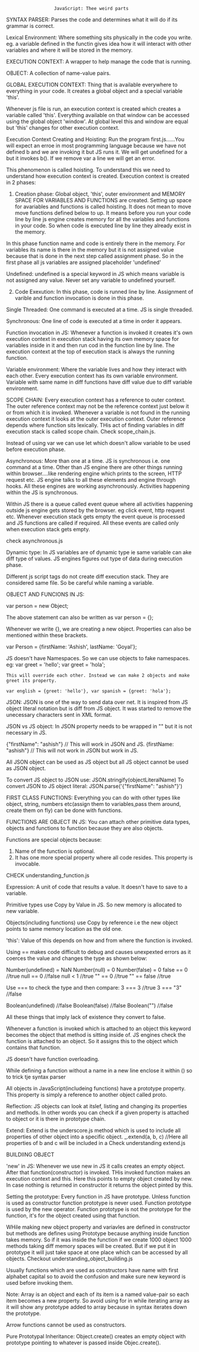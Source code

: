                       JavaScript: Thee weird parts

SYNTAX PARSER:
Parses the code and determines what it will do if its grammar is correct.

Lexical Environment:
Where something sits physically in the code you write.
eg. a variable defined in the functin gives idea how it will interact with other variables and where it will be stored in the memory.

EXECUTION CONTEXT:
A wrapper to help manage the code that is running.

OBJECT:
A collection of name-value pairs.

GLOBAL EXECUTION CONTEXT:
Thing that is available everywhere to everything in your code. It creates a global object and a special variable 'this'.


Whenever js file is run, an execution context is created which creates a variable called 'this'.
Everything available on that window can be accessed using the global object 'window'. At global level
this and window are equal but 'this' changes for other execution context.

Execution Context Creating and Hoisting:
Run the program first.js......You will expect an erroe in most programming language because
we have not defined b and we are invoking it but JS runs it.
We will get undefined for a but it invokes b(). If we remove var a line we will get an error.

This phenomenon is called hoisting. To understand this we need to understand how execution context is created.
Execution context is created in 2 phases:

1. Creation phase:
Global object, 'this', outer environment and MEMORY SPACE FOR VARIABLES AND FUNCTIONS are created.
Setting up space for avariables and functions is called hoisting. It does not mean to move move functions
defined below to up. It means before you run your code line by line js engine creates memory 
for all the variables and functions in your code.
So when code is executed line by line they already exist in the memory.

In this phase function name and code is entirely there in the memory.
For variables its name is there in the memory but it is not assigned value because that is done
in the next step called assignment phase. So in the first phase all js variables are assigned 
placeholder 'undefined'

Undefined:
undefined is a special keyword in JS which means variable is not assigned any value.
Never set any variable to undefined yourself.

2. Code Exexution:
In this phase, code is runned line by line. Assignment of varible and function invocation is done in this phase.


Single Threaded:
One command is executed at a time. JS is single threaded.

Synchronous:
One line of code is executed at a time in order it appears.

Function invocation in JS:
Whenever a function is invoked it creates it's own execution context in execution stack having its own memory space for variables inside in it and then run cod in the function line by line.
The execution context at the top of execution stack is always the running function.

Variable environment:
Where the variable lives and how they interact with each other. Every execution context has its own variable environment. Variable with same name in diff functions have diff value due to diff variable environment.

SCOPE CHAIN:
Every execution context has a reference to outer context. The outer reference context may not be the reference context just below it or from which it is invoked. Whenever a variable is not found in the running execution context it looks at the outer execution context.
Outer reference depends where function sits lexically. THis act of finding variables in diff execution stack is called scope chain.
Check scope_chain.js.

Instead of using var we can use let which doesn't allow variable to be used before execution phase.

Asynchronous:
More than one at a time. JS is synchronous i.e. one command at a time. Other than JS engine there are other things running within browser....like rendering engine which prints to the screen, HTTP request etc. JS engine talks to all these elements and engine through hooks. All these engines are working asynchronously. Activities happening within the JS is synchronous.

Within JS there is a queue called event queue where all activities happening outside js engine gets stored by the browser. eg click event, http request etc. Whenever execution stack gets empty the event queue is processed and JS functions are called if required. All these events are called only when execution stack gets empty.

check asynchronous.js

Dynamic type:
In JS variables are of dynamic type ie same variable can ake diff type of values. JS engines figures out type of data during execution phase.

Different js script tags do not create diff execution stack. They are considered same file. So be careful while naming a variable.


OBJECT AND FUNCIONS IN JS:

var person = new Object;

The above statement can also be written as
var person = {};

Whenever we write {}, we are creating a new object. Properties can also be mentioned within these brackets.

var Person = {firstName: 'Ashish', lastName: 'Goyal'};

JS doesn't have Namespaces. So we can use objects to fake namespaces.
eg: var greet = 'hello';
    var greet = 'hola';

    This will override each other. Instead we can make 2 objects and make greet its property.

    var english = {greet: 'hello'}, var spanish = {greet: 'hola'};

JSON:
JSON is one of the way to send data over net. It is inspired from JS object literal notation but is diff from JS object. It was started to remove the unecessary characters sent in XML format.

JSON vs JS object:
In JSON property needs to be wrapped in "" but it is not necessary in JS.

{"firstName": "ashish"} // This will work in JSON and JS.
{firstName: "ashish"} // This will not work in JSON but work in JS.

All JSON object can be used as JS object but all JS object cannot be used as JSON object.

To convert JS object to JSON use: JSON.stringify(objectLiteralName)
To convert JSON to JS object literal: JSON.parse('{"firstName": "ashish"}')

FIRST CLASS FUNCTIONS:
Everything you can do with other types like object, string, numbers etc(assign them to variables,pass them around, create them on fly) can be done with functions.

FUNCTIONS ARE OBJECT IN JS:
You can attach other primitive data types, objects and functions to function because they are also objects.

Functions are special objects because:
1. Name of the function is optional.
2. It has one more special property where all code resides. This property is invocable.

CHECK understanding_function.js

Expression:
A unit of code that results a value. It doesn't have to save to a variable. 

Primitive types use Copy by Value in JS. So new memory is allocated to new variable.

Objects(including functions) use Copy by reference i.e the new object points to same memory location as the old one.

'this':
Value of this depends on how and from where the function is invoked.

Using == makes code difficult to debug and causes unexpexted errors as it coerces the value and changes the type as shown below:

Number(undefined) = NaN
Number(null) = 0
Number(false) = 0
false == 0 //true
null == 0 //false
null < 1 //true
"" == 0 //true
"" == false //true

Use === to check the type and then compare:
3 === 3 //true
3 === "3" //false

Boolean(undefined) //false
Boolean(false) //false
Boolean("") //false

All these things that imply lack of existence they convert to false.

Whenever a function is invoked which is attached to an object this keyword becomes the object that method is sitting inside of. JS engines check the function is attached to an object. So it assigns this to the object which contains that function.

JS doesn't have function overloading.

While defining a function without a name in a new line enclose it within () so to trick tje syntax parser

All objects in JavaScript(includeing functions) have a prototype property. This property is simply a reference to another object called proto.

Reflection:
JS objects can look at itslef, listing and changing its properties and methods. In other words you can check if a given property is attached to object or it is there in prototype chain.

Extend:
Extend is the underscore.js method which is used to include all properties of other object into a specific object.
_.extend(a, b, c) //Here all properties of b and c will be included in a
Check understanding extend.js


BUILDIING OBJECT

'new' in JS:
Whenever we use new in JS it calls creates an empty object.
After that function(constructor) is invoked. THis invoked function makes an execution context and this. Here this points to empty object created by new. In case nothing is returned in constructor it returns the object pinted by this.

Setting the prototype:
Every function in JS have prototype. Unless function is used as constructor function prototype is never used. Function prototype is used by the new operator. Function prototype is not the prototype for the function, it's for the object created using that function.

WHile making new object property and variavles are defined in constructor but methods are defines using Prototype because anything inside function takes memory. So if it was inside the function if we create 1000 object 1000 methods taking diff memory spaces will be created. But if we put it in prototype it will just take space at one place which can be accessed by all objects.
Checkout understanding_object_building.js

Usually functions which are used as constructors have name with first alphabet capital so to avoid the confusion and make sure new keyword is used before invoking them.

Note:
Array is an object and each of its item is a named value-pair so each item becomes a new property. So avoid using for in while iterating array as it will show any prototype added to array because in syntax iterates down the prototype.

Arrow functions cannot be used as constructors.

Pure Prototypal Inheritance:
Object.create() creates an empty object with prototype pointing to whatever is passed inside Objec.create().